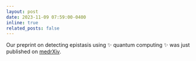 ```yaml
---
layout: post
date: 2023-11-09 07:59:00-0400
inline: true
related_posts: false
---
```


Our preprint on detecting epistasis using :sparkles: quantum computing :sparkles: was just published on [medrXiv](https://www.medrxiv.org/content/10.1101/2023.11.07.23298205v1).
